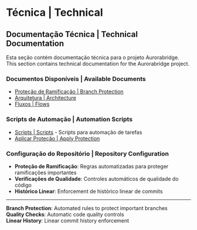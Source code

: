 # Técnica | Technical

## Documentação Técnica | Technical Documentation

Esta seção contém documentação técnica para o projeto Aurorabridge.
This section contains technical documentation for the Aurorabridge project.

### Documentos Disponíveis | Available Documents

- [Proteção de Ramificação | Branch Protection](./branch-protection.md)
- [Arquitetura | Architecture](./arquitetura/)
- [Fluxos | Flows](./flux/)

### Scripts de Automação | Automation Scripts

- [Scripts | Scripts](../scripts/) - Scripts para automação de tarefas
- [Aplicar Proteção | Apply Protection](../scripts/apply-branch-protection.sh)

### Configuração do Repositório | Repository Configuration

- **Proteção de Ramificação**: Regras automatizadas para proteger ramificações importantes
- **Verificações de Qualidade**: Controles automáticos de qualidade do código  
- **Histórico Linear**: Enforcement de histórico linear de commits

---

**Branch Protection**: Automated rules to protect important branches  
**Quality Checks**: Automatic code quality controls  
**Linear History**: Linear commit history enforcement
